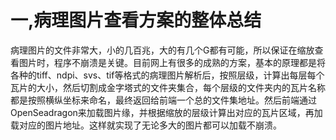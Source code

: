 # 一,病理图片查看方案的整体总结
病理图片的文件非常大，小的几百兆，大的有几个G都有可能，所以保证在缩放查看图片时，程序不崩溃是关键。目前网上有很多的成熟的方案，基本的原理都是将各种的tiff、ndpi、svs、tif等格式的病理图片解析后，按照层级，计算出每层每个瓦片的大小，然后切割成金字塔式的文件夹集合，每个层级的文件夹内的瓦片名称都是按照横纵坐标来命名，最终返回给前端一个总的文件集地址。然后前端通过OpenSeadragon来加载图片缘，并根据缩放的层级计算出对应的瓦片区域，再加载对应的图片地址。这样就实现了无论多大的图片都可以加载不崩溃。

